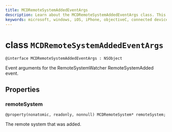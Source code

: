 ```yaml
---
title: MCDRemoteSystemAddedEventArgs
description: Learn about the MCDRemoteSystemAddedEventArgs class. This class is for event arguments for the RemoteSystemWatcher RemoteSystemAdded event.
keywords: microsoft, windows, iOS, iPhone, objectiveC, connected devices, Project Rome
---
```


# class `MCDRemoteSystemAddedEventArgs` 

```
@interface MCDRemoteSystemAddedEventArgs : NSObject
```  
Event arguments for the RemoteSystemWatcher RemoteSystemAdded event.

## Properties

### remoteSystem
`@property(nonatomic, readonly, nonnull) MCDRemoteSystem* remoteSystem;`

The remote system that was added.
